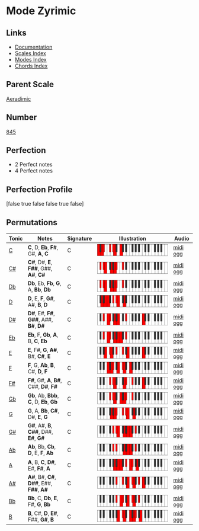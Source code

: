 # Mode Zyrimic

## Links

- [Documentation](index.md)
- [Scales Index](Scales.md)
- [Modes Index](Modes.md)
- [Chords Index](Chords.md)

## Parent Scale

[Aeradimic](ScaleAeradimic.md)

## Number

[845](https://ianring.com/musictheory/scales/845)

## Perfection

- 2 Perfect notes
- 4 Perfect notes

## Perfection Profile

[false true false false true false]

## Permutations

| Tonic | Notes | Signature | Illustration | Audio |
|-------|-------|-----------|--------------|-------|
| [C](ModeCNaturalZyrimic.md) | **C**, D, **Eb**, **F#**, G#, **A**, **C** | C | ![CNaturalZyrimic](ModeCNaturalZyrimic.png) | [midi](ModeCNaturalZyrimic.mid) [ogg](ModeCNaturalZyrimic.ogg) |
| [C#](ModeCSharpZyrimic.md) | **C#**, D#, **E**, **F##**, G##, **A#**, **C#** | C | ![CSharpZyrimic](ModeCSharpZyrimic.png) | [midi](ModeCSharpZyrimic.mid) [ogg](ModeCSharpZyrimic.ogg) |
| [Db](ModeDFlatZyrimic.md) | **Db**, Eb, **Fb**, **G**, A, **Bb**, **Db** | C | ![DFlatZyrimic](ModeDFlatZyrimic.png) | [midi](ModeDFlatZyrimic.mid) [ogg](ModeDFlatZyrimic.ogg) |
| [D](ModeDNaturalZyrimic.md) | **D**, E, **F**, **G#**, A#, **B**, **D** | C | ![DNaturalZyrimic](ModeDNaturalZyrimic.png) | [midi](ModeDNaturalZyrimic.mid) [ogg](ModeDNaturalZyrimic.ogg) |
| [D#](ModeDSharpZyrimic.md) | **D#**, E#, **F#**, **G##**, A##, **B#**, **D#** | C | ![DSharpZyrimic](ModeDSharpZyrimic.png) | [midi](ModeDSharpZyrimic.mid) [ogg](ModeDSharpZyrimic.ogg) |
| [Eb](ModeEFlatZyrimic.md) | **Eb**, F, **Gb**, **A**, B, **C**, **Eb** | C | ![EFlatZyrimic](ModeEFlatZyrimic.png) | [midi](ModeEFlatZyrimic.mid) [ogg](ModeEFlatZyrimic.ogg) |
| [E](ModeENaturalZyrimic.md) | **E**, F#, **G**, **A#**, B#, **C#**, **E** | C | ![ENaturalZyrimic](ModeENaturalZyrimic.png) | [midi](ModeENaturalZyrimic.mid) [ogg](ModeENaturalZyrimic.ogg) |
| [F](ModeFNaturalZyrimic.md) | **F**, G, **Ab**, **B**, C#, **D**, **F** | C | ![FNaturalZyrimic](ModeFNaturalZyrimic.png) | [midi](ModeFNaturalZyrimic.mid) [ogg](ModeFNaturalZyrimic.ogg) |
| [F#](ModeFSharpZyrimic.md) | **F#**, G#, **A**, **B#**, C##, **D#**, **F#** | C | ![FSharpZyrimic](ModeFSharpZyrimic.png) | [midi](ModeFSharpZyrimic.mid) [ogg](ModeFSharpZyrimic.ogg) |
| [Gb](ModeGFlatZyrimic.md) | **Gb**, Ab, **Bbb**, **C**, D, **Eb**, **Gb** | C | ![GFlatZyrimic](ModeGFlatZyrimic.png) | [midi](ModeGFlatZyrimic.mid) [ogg](ModeGFlatZyrimic.ogg) |
| [G](ModeGNaturalZyrimic.md) | **G**, A, **Bb**, **C#**, D#, **E**, **G** | C | ![GNaturalZyrimic](ModeGNaturalZyrimic.png) | [midi](ModeGNaturalZyrimic.mid) [ogg](ModeGNaturalZyrimic.ogg) |
| [G#](ModeGSharpZyrimic.md) | **G#**, A#, **B**, **C##**, D##, **E#**, **G#** | C | ![GSharpZyrimic](ModeGSharpZyrimic.png) | [midi](ModeGSharpZyrimic.mid) [ogg](ModeGSharpZyrimic.ogg) |
| [Ab](ModeAFlatZyrimic.md) | **Ab**, Bb, **Cb**, **D**, E, **F**, **Ab** | C | ![AFlatZyrimic](ModeAFlatZyrimic.png) | [midi](ModeAFlatZyrimic.mid) [ogg](ModeAFlatZyrimic.ogg) |
| [A](ModeANaturalZyrimic.md) | **A**, B, **C**, **D#**, E#, **F#**, **A** | C | ![ANaturalZyrimic](ModeANaturalZyrimic.png) | [midi](ModeANaturalZyrimic.mid) [ogg](ModeANaturalZyrimic.ogg) |
| [A#](ModeASharpZyrimic.md) | **A#**, B#, **C#**, **D##**, E##, **F##**, **A#** | C | ![ASharpZyrimic](ModeASharpZyrimic.png) | [midi](ModeASharpZyrimic.mid) [ogg](ModeASharpZyrimic.ogg) |
| [Bb](ModeBFlatZyrimic.md) | **Bb**, C, **Db**, **E**, F#, **G**, **Bb** | C | ![BFlatZyrimic](ModeBFlatZyrimic.png) | [midi](ModeBFlatZyrimic.mid) [ogg](ModeBFlatZyrimic.ogg) |
| [B](ModeBNaturalZyrimic.md) | **B**, C#, **D**, **E#**, F##, **G#**, **B** | C | ![BNaturalZyrimic](ModeBNaturalZyrimic.png) | [midi](ModeBNaturalZyrimic.mid) [ogg](ModeBNaturalZyrimic.ogg) |
